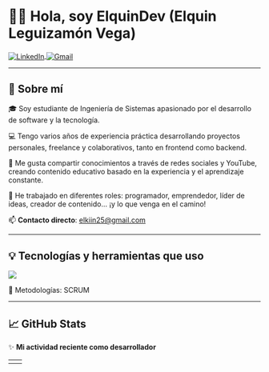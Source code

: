 # 👨‍💻 Hola, soy ElquinDev (Elquin Leguizamón Vega)

<p align="left">
  <a href="https://linkedin.com/in/unsimpledev" target="blank">
    <img align="center" src="https://img.shields.io/badge/LinkedIn-0077B5?style=for-the-badge&logo=linkedin&logoColor=white" alt="LinkedIn"/>
  </a>

  <a href="mailto:elkiin25@gmail.com" target="blank">
    <img align="center" src="https://img.shields.io/badge/Gmail-D14836?style=for-the-badge&logo=gmail&logoColor=white" alt="Gmail"/>
  </a>
</p>

---

## 🧠 Sobre mí

🎓 Soy estudiante de Ingeniería de Sistemas apasionado por el desarrollo de software y la tecnología.

💻 Tengo varios años de experiencia práctica desarrollando proyectos personales, freelance y colaborativos, tanto en frontend como backend.

🎥 Me gusta compartir conocimientos a través de redes sociales y YouTube, creando contenido educativo basado en la experiencia y el aprendizaje constante.

🚀 He trabajado en diferentes roles: programador, emprendedor, líder de ideas, creador de contenido... ¡y lo que venga en el camino!

📫 **Contacto directo**: elkiin25@gmail.com

---

## 💡 Tecnologías y herramientas que uso

<p align="left">
  <img src="https://skillicons.dev/icons?i=php,py,html,css,react,mysql,mongodb,github&perline=8" />
</p>

🧩 Metodologías: SCRUM

---

## 📈 GitHub Stats

✨ **Mi actividad reciente como desarrollador**

<table>
<tr>
<td width="60%">
  <img src="https://github-read



